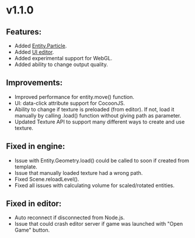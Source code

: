v1.1.0
======

## Features:
* Added [Entity.Particle](http://docs.mightyfingers.com/api/entityparticle/28]).
* Added [UI editor](http://docs.mightyfingers.com/manual/ui-editor/35).
* Added experimental support for WebGL.
* Added ability to change output quality.

## Improvements:
* Improved performance for entity.move() function.
* UI: data-click attribute support for CocoonJS.
* Ability to change if texture is preloaded (from editor). If not, load it manually by calling .load() function without giving path as parameter.
* Updated Texture API to support many different ways to create and use texture.

## Fixed in engine:
* Issue with Entity.Geometry.load() could be called to soon if created from template.
* Issue that manually loaded texture had a wrong path.
* Fixed Scene.reloadLevel().
* Fixed all issues with calculating volume for scaled/rotated entities.

## Fixed in editor:
* Auto reconnect if disconnected from Node.js.
* Issue that could crash editor server if game was launched with "Open Game" button.
